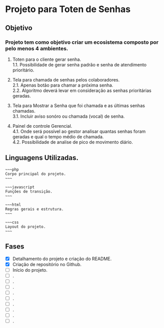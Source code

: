 # Projeto para Toten de Senhas

## Objetivo
### Projeto tem como objetivo criar um ecosistema composto por pelo menos 4 ambientes.

1. Toten para o cliente gerar senha.<br>
1.1. Possibilidade de gerar senha padrão e senha de atendimento prioritário.

2. Tela para chamada de senhas pelos colaboradores.<br>
2.1. Apenas botão para chamar a próxima senha.<br>
2.2. Algoritmo deverá levar em consideração as senhas prioritárias geradas.

3. Tela para Mostrar a Senha que foi chamada e as últimas senhas chamadas.<br>
3.1. Incluir aviso sonóro ou chamada (vocal) de senha.

4. Painel de controle Gerencial.<br>
4.1. Onde será possível ao gestor analisar quantas senhas foram geradas e qual o tempo médio de chamada.<br>
4.2. Possibilidade de analise de pico de movimento diário.

## Linguagens Utilizadas.
```
~~~php
Corpo principal do projeto.
~~~

~~~javascript
Funções de transição.
~~~

~~~html
Regras gerais e estrutura.
~~~

~~~css
Layout do projeto.
~~~
```

## Fases
- [X] Detalhamento do projeto e criação do README.
- [X] Criação de repositório no Github.
- [ ] Início do projeto.
- [ ] .
- [ ] .
- [ ] .
- [ ] .
- [ ] .
- [ ] .
- [ ] .
- [ ] .
- [ ] .